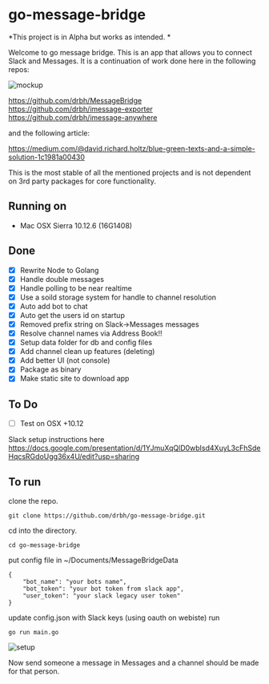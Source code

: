 # go-message-bridge

*This project is in Alpha but works as intended. *

Welcome to go message bridge. This is an app that allows you to connect Slack and Messages. It is a continuation of work done here in the following repos:

![mockup](http://talklby.com.s3-website-us-east-1.amazonaws.com/img/output.gif)

https://github.com/drbh/MessageBridge  
https://github.com/drbh/imessage-exporter  
https://github.com/drbh/imessage-anywhere  

and the following article:



https://medium.com/@david.richard.holtz/blue-green-texts-and-a-simple-solution-1c1981a00430

This is the most stable of all the mentioned projects and is not dependent on 3rd party packages for core functionality.

## Running on 
- Mac OSX Sierra 10.12.6 (16G1408)

## Done
- [X] Rewrite Node to Golang
- [X] Handle double messages
- [X] Handle polling to be near realtime
- [X] Use a soild storage system for handle to channel resolution
- [X] Auto add bot to chat
- [X] Auto get the users id on startup
- [X] Removed prefix string on Slack->Messages messages
- [X] Resolve channel names via Address Book!!
- [X] Setup data folder for db and config files
- [X] Add channel clean up features (deleting)
- [X] Add better UI (not console)
- [X] Package as binary
- [X] Make static site to download app

## To Do
- [ ] Test on OSX +10.12

Slack setup instructions here   
https://docs.google.com/presentation/d/1YJmuXqQlD0wbIsd4XuyL3cFhSdeHqcsRGdoUgg36x4U/edit?usp=sharing

## To run

clone the repo. 
```
git clone https://github.com/drbh/go-message-bridge.git
```
cd into the directory. 
```
cd go-message-bridge
```
put config file in ~/Documents/MessageBridgeData
```
{
    "bot_name": "your bots name",
    "bot_token": "your bot token from slack app",
    "user_token": "your slack legacy user token"
}
```
update config.json with Slack keys (using oauth on webiste)
run 
```
go run main.go
```

![setup](http://talklby.com.s3-website-us-east-1.amazonaws.com/img/setup.gif)


Now send someone a message in Messages and a channel should be made for that person.
